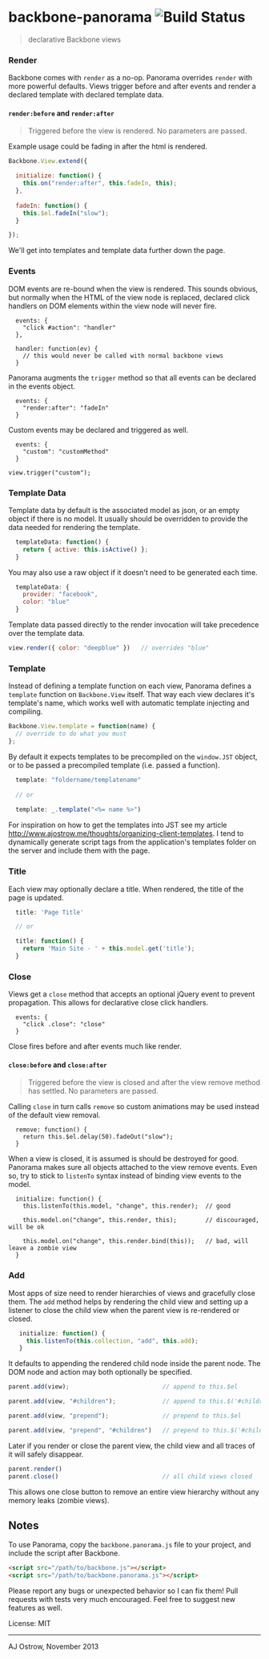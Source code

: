 # backbone-panorama ![Build Status](https://travis-ci.org/glencrossbrunet/backbone-panorama.png?branch=master)

> declarative Backbone views

### Render

Backbone comes with `render` as a no-op. Panorama overrides `render` with more powerful defaults. Views trigger before and after events and render a declared template with declared template data.

#### `render:before` and `render:after`

> Triggered before the view is rendered. No parameters are passed.

Example usage could be fading in after the html is rendered. 

```js
Backbone.View.extend({

  initialize: function() {
    this.on("render:after", this.fadeIn, this);
  },
  
  fadeIn: function() {
    this.$el.fadeIn("slow");
  }

});
```

We'll get into templates and template data further down the page. 

### Events

DOM events are re-bound when the view is rendered. This sounds obvious, but normally when the HTML of the view node is replaced, declared click handlers on DOM elements within the view node will never fire. 

```
  events: {
    "click #action": "handler"
  },
  
  handler: function(ev) {
    // this would never be called with normal backbone views
  }
```

Panorama augments the `trigger` method so that all events can be declared in the events object. 

```
  events: {
    "render:after": "fadeIn"
  }
```

Custom events may be declared and triggered as well. 

```
  events: {
    "custom": "customMethod"
  }
```

```
view.trigger("custom");
```

### Template Data

Template data by default is the associated model as json, or an empty object if there is no model. It usually should be overridden to provide the data needed for rendering the template. 

```js
  templateData: function() {
    return { active: this.isActive() };
  }
```

You may also use a raw object if it doesn't need to be generated each time.

```js
  templateData: {
    provider: "facebook",
    color: "blue"
  }
```

Template data passed directly to the render invocation will take precedence over the template data.

```js
view.render({ color: "deepblue" })   // overrides "blue"
```

### Template

Instead of defining a template function on each view, Panorama defines a `template` function on `Backbone.View` itself. That way each view declares it's template's name, which works well with automatic template injecting and compiling. 

```js
Backbone.View.template = function(name) {
  // override to do what you must
};
```

By default it expects templates to be precompiled on the `window.JST` object, or to be passed a precompiled template (i.e. passed a function).

```js
  template: "foldername/templatename"
  
  // or
  
  template: _.template("<%= name %>")
```

For inspiration on how to get the templates into JST see my article http://www.ajostrow.me/thoughts/organizing-client-templates. I tend to dynamically generate script tags from the application's templates folder on the server and include them with the page.

### Title

Each view may optionally declare a title. When rendered, the title of the page is updated. 

```js
  title: 'Page Title'

  // or

  title: function() {
    return 'Main Site - ' + this.model.get('title');
  }
```

### Close

Views get a `close` method that accepts an optional jQuery event to prevent propagation. This allows for declarative close click handlers. 

```
  events: {
    "click .close": "close"
  }
```

Close fires before and after events much like render.

#### `close:before` and `close:after`

> Triggered before the view is closed and after the view remove method has settled. No parameters are passed.

Calling `close` in turn calls `remove` so custom animations may be used instead of the default view removal.

```
  remove: function() {
    return this.$el.delay(50).fadeOut("slow");
  }
```

When a view is closed, it is assumed is should be destroyed for good. Panorama makes sure all objects attached to the view remove events. Even so, try to stick to `listenTo` syntax instead of binding view events to the model. 

```
  initialize: function() {
    this.listenTo(this.model, "change", this.render);  // good
    
    this.model.on("change", this.render, this);        // discouraged, will be ok
    
    this.model.on("change", this.render.bind(this));   // bad, will leave a zombie view
  }
```

### Add

Most apps of size need to render hierarchies of views and gracefully close them. The `add` method helps by rendering the child view and setting up a listener to close the child view when the parent view is re-rendered or closed. 

```js
   initialize: function() {
     this.listenTo(this.collection, "add", this.add);
   }
```

It defaults to appending the rendered child node inside the parent node. The DOM node and action may both optionally be specified.

```js
parent.add(view);                          // append to this.$el

parent.add(view, "#children");             // append to this.$('#children')

parent.add(view, "prepend");               // prepend to this.$el

parent.add(view, "prepend", "#children")   // prepend to this.$('#children')
```

Later if you render or close the parent view, the child view and all traces of it will safely disappear. 

```js
parent.render()
parent.close()                             // all child views closed
```

This allows one close button to remove an entire view hierarchy without any memory leaks (zombie views). 

## Notes

To use Panorama, copy the `backbone.panorama.js` file to your project, and include the script after Backbone.

```html
<script src="/path/to/backbone.js"></script>
<script src="/path/to/backbone.panorama.js"></script>
```

Please report any bugs or unexpected behavior so I can fix them! Pull requests with tests very much encouraged. Feel free to suggest new features as well.   

License: MIT

---

AJ Ostrow, November 2013